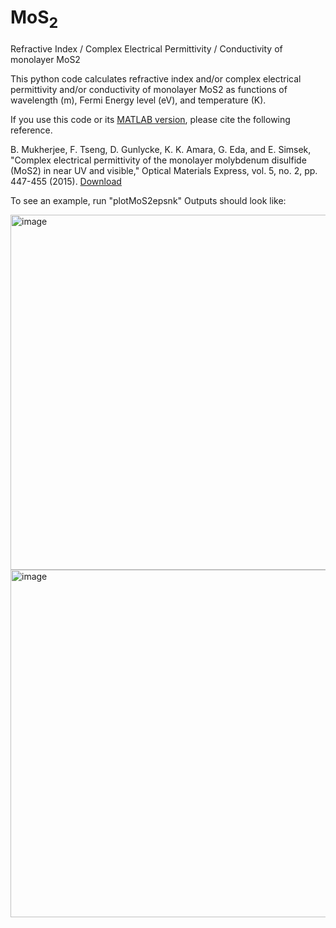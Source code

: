 # MoS<sub>2</sub>
Refractive Index / Complex Electrical Permittivity / Conductivity of monolayer MoS2

This python code calculates refractive index and/or complex electrical permittivity and/or conductivity of monolayer MoS2 as functions of wavelength (m), Fermi Energy level (eV), and temperature (K).

If you use this code or its [MATLAB version](https://github.com/simsekergun/MoS2/blob/main/getMoS2epsnk.m), please cite the following reference.

B. Mukherjee, F. Tseng, D. Gunlycke, K. K. Amara, G. Eda, and E. Simsek, "Complex electrical permittivity of the monolayer molybdenum disulfide (MoS2) in near UV and visible," Optical Materials Express, vol. 5, no. 2, pp. 447-455 (2015). [Download](https://www.csee.umbc.edu/~simsek/journal_papers/j30_sci_rep.pdf) 


To see an example, run "plotMoS2epsnk"
Outputs should look like: 

<img width="568" alt="image" src="https://user-images.githubusercontent.com/58180288/155270637-7e3c4dc8-e69d-4ea9-b039-3868f3a63bf9.png">

<img width="556" alt="image" src="https://user-images.githubusercontent.com/58180288/155270657-d5033d44-d6cd-4805-8c20-afe157db27fd.png">

